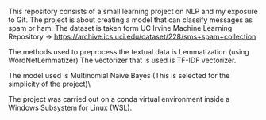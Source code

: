 This repository consists of a small learning project on NLP and my exposure to Git.
The project is about creating a model that can classify messages as spam or ham.
The dataset is taken form UC Irvine Machine Learning Repository -> https://archive.ics.uci.edu/dataset/228/sms+spam+collection

The methods used to preprocess the textual data is Lemmatization (using WordNetLemmatizer)
The vectorizer that is used is TF-IDF vectorizer.

The model used is Multinomial Naive Bayes (This is selected for the simplicity of the project)\

The project was carried out on a conda virtual environment inside a Windows Subsystem for Linux (WSL).
